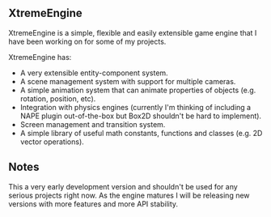 XtremeEngine
------------------------------

XtremeEngine is a simple, flexible and easily extensible game engine that I have been working on for some of my projects.

XtremeEngine has:

* A very extensible entity-component system.
* A scene management system with support for multiple cameras.
* A simple animation system that can animate properties of objects (e.g. rotation, position, etc).
* Integration with physics engines (currently I'm thinking of including a NAPE plugin out-of-the-box but Box2D shouldn't be hard to implement).
* Screen management and transition system.
* A simple library of useful math constants, functions and classes (e.g. 2D vector operations).


Notes
------------------------------
This a very early development version and shouldn't be used for any serious projects right now. As the engine matures I will be releasing new versions with more features and more API stability.